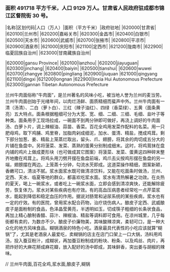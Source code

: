 <!--
 * @Author: vigne 1186963387@qq.com
 * @Date: 2023-05-12 18:58:53
 * @FilePath: /cooking-menu/src/views/asia/eastAsia/china/mockData/gansuProvince/readme.md
 * @Description:
 *
 * Copyright (c) 2023 by ${git_name_email}, All Rights Reserved.
-->
<!--
 * @Author: vigne 1186963387@qq.com
 * @Date: 2022-09-27 12:10:25
 * @LastEditors: Please set LastEditors
 * @LastEditTime: 2023-10-23 14:55:16
 * @FilePath: /cooking-menu/src/views/asia/eastAsia/china/mockData/gansuProvince/readme.md
 * @Description: 这是默认设置,请设置`customMade`, 打开koroFileHeader查看配置 进行设置: https://github.com/OBKoro1/koro1FileHeader/wiki/%E9%85%8D%E7%BD%AE
-->

### 面积 491718 平方千米，人口 9129 万人。甘肃省人民政府驻成都市锦江区督院街 30 号。

<!-- ||||| -->

|名称|区划代码|人口（万人）|面积（平方千米）|政府驻地| |620000|甘肃省| |620100|兰州市| |620200|嘉峪关市| |620300|金昌市| |620400|白银市| |620500|天水市| |620600|武威市| |620700|张掖市| |620800|平凉市| |620900|酒泉市| |621000|庆阳市| |621100|定西市| |621200|陇南市| |622900|临夏回族自治州| |623000|甘南藏族自治州|

|620000|gansu Province| |620100|lanzhou| |620200|jiayuguan| |620300|jinchang| |620400|baiyin| |620500|tianshui| |620600|wuwei |620700|zhangye |620800|pingliang |620900|jiuquan |621000|qingyang |621100|dingxi |621200|longnan |622900|linxia Hui Autonomous Prefecture |623000|gannan Tibetan Autonomous Prefecture

兰州牛肉面俗称“牛肉面”，是兰州著名的风味小吃，被当地人誉为兰州的麦当劳。兰州牛肉面创始于光绪年间，以肉烂汤鲜、面质精细而蜚声中外。兰州牛肉面有一清（汤清）、二白（萝卜白）、三红（辣子油红）、四绿（香菜绿）、五黄（面条黄亮）五大特点。面条根据粗细可分为大宽、宽、细、二细、三细、毛细、韭叶子等种类。面条用手工现场拉成，一碗面不到两分钟即可做好，再浇上调好的牛肉面汤、白萝卜片，调上辣椒油、蒜苗、香菜。百花全鸡用发菜作配料的名菜。用一只肥母鸡，取下鸡脯、鸡里脊，加脂肉剁成细泥，加水、蛋清、精盐，搅成鸡茸。剩下部分加葱、姜、精盐上笼蒸烂取出，留头、爪、翅膀，将其余的肉切成五分大的片铺在鱼盘中。另将菠菜、发菜、蒸熟的蛋黄分别制成细末。这时，将鸡茸抹在盘内铺的鸡片上做成菱形块（也可做成其它图案）将菠菜、发菜、蛋黄这四种碎末整齐地撒在鸡茸上。将鸡头用刀劈开摆在鱼盘前端，鸡爪去尖按鸡形摆在鱼盘的另一端，翅膀摆在两边。上笼蒸十分钟，勾流水芡即成。这道菜操作精细，图案新颖，香嫩可口，清淡不腻。浆水面浆水既可做清凉饮料，又能在吃面条时做汤，兰州、定西、天水、临夏等地的群众，都喜欢吃浆水面。浆水有清热解暑之功效。在炎热的夏天，喝上一碗浆水，或者吃上一碗浆水面，立即会感到清凉爽快，还能解除疲劳，恢复体力。浆水对某些疾病也有疗效。有的高血压病患者经常吃一点芹菜浆水，能起到降低和稳定血压的作用。据说对肠胃和泌尿系统的某些疾病，浆水也有一定的疗效。有的医院，曾用浆水配合药物，治疗烧伤病人。酿皮子定西、武威酿皮子是面粉制的食品，色泽晶莹黄亮，半透明如玉，切成筷子粗细的长条状食品，再加上精心酿制香醋、蒜汁、辣椒油、精盐等调料即可食用。在凉州城里，几乎每街都有卖的，为数亦不少。酿皮子价廉物美，其味酸辣凉爽，柔韧可口，是一种大众化的地方风味食品。糊锅酒泉的特色小吃。酒泉最具代表性的小吃应该就算“糊锅”了，尤其是老酒泉人最爱吃，卖糊锅的店主在店门口架上一口大锅，汤料用鸡汤，投入蚕豆粉汁，成糊状，再加蚕豆粉制成的粉块、粉条、以及鸡丝、肉片，再把炸好的大麻花掰成麻花瓣，放入配好的汤中即成，其味鲜香，突出姜与胡椒的辣味。

// 兰州牛肉面,百花全鸡,浆水面,酿皮子,糊锅

